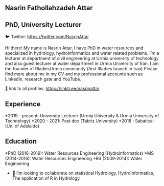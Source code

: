  ## Nasrin Fathollahzadeh Attar
## PhD, University Lecturer



🐦 Twitter: https://twitter.com/NasrinAttar

Hi there! My name is Nasrin Attar, I have PhD in water resources and specialized in hydrology, hydroinformatics and water related problems. I’m a lecturer at department of civil engineering at Urmia university of technology and also guest lecturer at water department in Urmia University of Iran. I am the founder of RladiesUrmia community (first Rladies branch in Iran).Please find more about me in my CV and my professional accounts such as LinkedIn, research gate and YouTube.

📝 link to all profiles: https://linktr.ee/nasrinattar


## Experience
*2019 - present: University Lecturer (Urmia University & Urmia University of Technology)
*2020 - 2021: Post doc (Tabriz University)
*2018 : Sabatical (Uni of Adelaide)

## Education
*PhD (2016-2019): Water Resources Engineering (Hydroinformatics)
*MS (2014-2016): Water Resources Engineering
*BS (2009-2014): Water Engineering


- 👯 I’m looking to collaborate on statistical Hydrology, Hydroinformatics, The application of R in Hydrology

